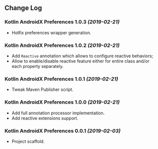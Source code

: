 ## Change Log

### Kotlin AndroidX Preferences 1.0.3 *(2019-02-21)*

  * Hotfix preferences wrapper generation.

### Kotlin AndroidX Preferences 1.0.2 *(2019-02-21)*

  * Add `Reactive` annotation which allows to configure reactive behaviors;
  * Allow to enable/disable reactive feature either for entire class and/or each property separately.

### Kotlin AndroidX Preferences 1.0.1 *(2019-02-21)*

  * Tweak Maven Publisher script.

### Kotlin AndroidX Preferences 1.0.0 *(2019-02-21)*

  * Add full annotation processor implementation.
  * Add reactive extensions support.

### Kotlin AndroidX Preferences 0.0.1 *(2019-02-03)*

  * Project scaffold.
